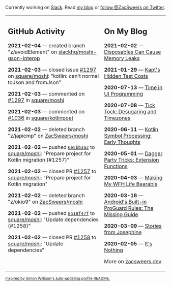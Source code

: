 Currently working on [Slack](https://slack.com/). Read [my blog](https://zacsweers.dev/) or [follow @ZacSweers on Twitter](https://twitter.com/ZacSweers).

<table><tr><td valign="top" width="60%">

## GitHub Activity
<!-- githubActivity starts -->
**2021-02-04** — created branch "z/avoidElement" on [slackhq/moshi-gson-interop](https://api.github.com/repos/slackhq/moshi-gson-interop)

**2021-02-03** — closed issue [#1297](https://api.github.com/repos/square/moshi/issues/1297) on [square/moshi](https://api.github.com/repos/square/moshi): "kotlin: can't normal toJson and fromJson"

**2021-02-03** — commented on [#1297](https://github.com/square/moshi/issues/1297#issuecomment-772682217) in [square/moshi](https://api.github.com/repos/square/moshi)

**2021-02-03** — commented on [#1036](https://github.com/square/kotlinpoet/issues/1036#issuecomment-772324381) in [square/kotlinpoet](https://api.github.com/repos/square/kotlinpoet)

**2021-02-02** — deleted branch "z/japicmp" on [ZacSweers/moshi](https://api.github.com/repos/ZacSweers/moshi)

**2021-02-02** — pushed [`6e5bb3a2`](https://github.com/square/moshi/commit/6e5bb3a29bdfba6f08e96657168167fa2579050b) to [square/moshi](https://api.github.com/repos/square/moshi): "Prepare project for Kotlin migration (#1257)"

**2021-02-02** — closed PR [#1257](https://api.github.com/repos/square/moshi/pulls/1257) to [square/moshi](https://api.github.com/repos/square/moshi): "Prepare project for Kotlin migration"

**2021-02-02** — deleted branch "z/okio9" on [ZacSweers/moshi](https://api.github.com/repos/ZacSweers/moshi)

**2021-02-02** — pushed [`8518f47f`](https://github.com/square/moshi/commit/8518f47f52bdec6af5b604f2b046ea2952f77c06) to [square/moshi](https://api.github.com/repos/square/moshi): "Update dependencies (#1258)"

**2021-02-02** — closed PR [#1258](https://api.github.com/repos/square/moshi/pulls/1258) to [square/moshi](https://api.github.com/repos/square/moshi): "Update dependencies"
<!-- githubActivity ends -->
</td><td valign="top" width="40%">

## On My Blog
<!-- blog starts -->
**2021-02-02** — [Disposables Can Cause Memory Leaks](https://www.zacsweers.dev/disposables-can-cause-memory-leaks/)

**2021-01-29** — [Kapt's Hidden Test Costs](https://www.zacsweers.dev/kapts-hidden-test-costs/)

**2020-07-13** — [Time in UI Programming](https://www.zacsweers.dev/time-in-ui/)

**2020-07-08** — [Tick Tock: Desugaring and Timezones](https://www.zacsweers.dev/ticktock-desugaring-timezones/)

**2020-06-11** — [Kotlin Symbol Processing: Early Thoughts](https://www.zacsweers.dev/kotlin-symbol-processor-early-thoughts/)

**2020-05-01** — [Dagger Party Tricks: Extension Functions](https://www.zacsweers.dev/dagger-party-tricks-extension-functions/)

**2020-04-03** — [Making My WFH Life Bearable](https://www.zacsweers.dev/making-wfh-life-bearable/)

**2020-03-16** — [Android's Built-in ProGuard Rules: The Missing Guide](https://www.zacsweers.dev/android-proguard-rules/)

**2020-03-09** — [Stories from Josephine](https://www.zacsweers.dev/stories-from-josephine/)

**2020-02-05** — [It's Nothing](https://www.zacsweers.dev/its-nothing/)
<!-- blog ends -->
More on [zacsweers.dev](https://zacsweers.dev/)
</td></tr></table>

<sub><a href="https://simonwillison.net/2020/Jul/10/self-updating-profile-readme/">Inspired by Simon Willison's auto-updating profile README.</a></sub>